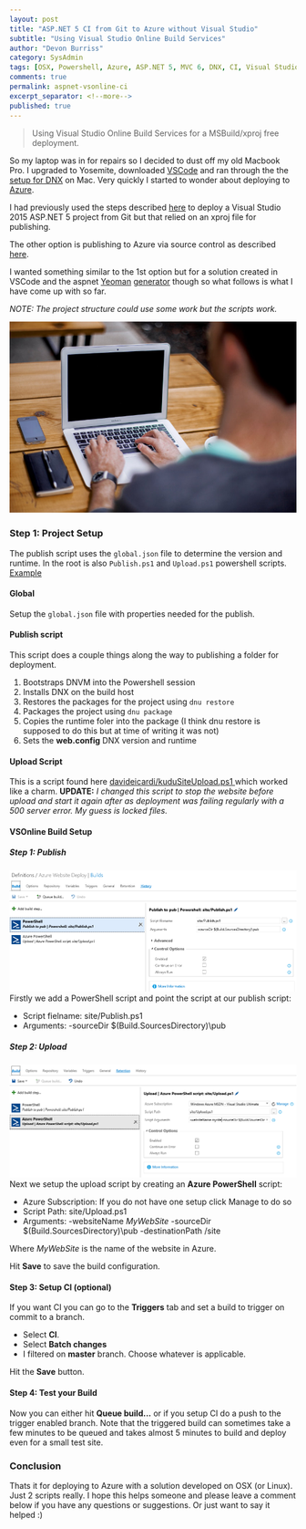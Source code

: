 ```yaml
---
layout: post
title: "ASP.NET 5 CI from Git to Azure without Visual Studio"
subtitle: "Using Visual Studio Online Build Services"
author: "Devon Burriss"
category: SysAdmin
tags: [OSX, Powershell, Azure, ASP.NET 5, MVC 6, DNX, CI, Visual Studio Online, Git, VSCode]
comments: true
permalink: aspnet-vsonline-ci
excerpt_separator: <!--more-->
published: true
---
```


> Using Visual Studio Online Build Services for a MSBuild/xproj free deployment.

So my laptop was in for repairs so I decided to dust off my old Macbook Pro. I upgraded to Yosemite, downloaded [VSCode](https://code.visualstudio.com/) and ran through the the [setup for DNX](http://docs.asp.net/en/latest/getting-started/installing-on-mac.html) on Mac. Very quickly I started to wonder about deploying to [Azure](http://azure.microsoft.com/en-us/get-started/).

<!--more-->

I had previously used the steps described [here](https://msdn.microsoft.com/Library/vs/alm/Build/azure/deploy-aspnet5) to deploy a Visual Studio 2015 ASP.NET 5 project from Git but that relied on an xproj file for publishing.

The other option is publishing to Azure via source control as described [here](https://azure.microsoft.com/en-us/documentation/articles/web-sites-publish-source-control/).

I wanted something similar to the 1st option but for a solution created in VSCode and the aspnet [Yeoman](http://yeoman.io/) [generator](https://www.npmjs.com/package/generator-aspnet) though so what follows is what I have come up with so far.

*NOTE: The project structure could use some work but the scripts work.*

![guy on mac](/img/posts/2015/guy-on-mac_800.jpg)

### Step 1: Project Setup

The publish script uses the `global.json` file to determine the version and runtime. In the root is also `Publish.ps1` and `Upload.ps1` powershell scripts.
[Example](https://github.com/dburriss/vsfree-azure-deploy/tree/master/example)

#### Global

<script src="https://gist.github.com/dburriss/155c693de8f534bd1536.js"></script>
Setup the `global.json` file with properties needed for the publish.

#### Publish script

<script src="https://gist.github.com/dburriss/ea01dad652e00b480a7a.js"></script>

This script does a couple things along the way to publishing a folder for deployment.

1. Bootstraps DNVM into the Powershell session
2. Installs DNX on the build host
3. Restores the packages for the project using `dnu restore`
4. Packages the project using `dnu package`
5. Copies the runtime foler into the package (I think dnu restore is supposed to do this but at time of writing it was not)
6. Sets the **web.config** DNX version and runtime

#### Upload Script

This is a script found here [davideicardi/kuduSiteUpload.ps1 ](https://gist.github.com/davideicardi/a8247230515177901e57) which worked like a charm.
**UPDATE:** *I changed this script to stop the website before upload and start it again after as deployment was failing regularly with a 500 server error. My guess is locked files.*
<script src="https://gist.github.com/dburriss/af2e1593543b36b1ee23.js"></script>

#### VSOnline Build Setup

##### Step 1: Publish

![Build step 1 - Publish](/img/posts/2015/Build1.png)
Firstly we add a PowerShell script and point the script at our publish script:

* Script fielname: site/Publish.ps1
* Arguments: -sourceDir $(Build.SourcesDirectory)\pub

##### Step 2: Upload

![Build step 1 - Upload](/img/posts/2015/Build2.png)
Next we setup the upload script by creating an **Azure PowerShell** script:

* Azure Subscription: If you do not have one setup click Manage to do so
* Script Path: site/Upload.ps1
* Arguments: -websiteName *MyWebSite* -sourceDir $(Build.SourcesDirectory)\pub -destinationPath /site

Where *MyWebSite* is the name of the website in Azure.

Hit **Save** to save the build configuration.

#### Step 3: Setup CI (optional)

If you want CI you can go to the **Triggers** tab and set a build to trigger on commit to a branch.

* Select **CI**.
* Select **Batch changes**
* I filtered on **master** branch. Choose whatever is applicable.

Hit the **Save** button.

#### Step 4: Test your Build

Now you can either hit **Queue build...** or if you setup CI do a push to the trigger enabled branch. Note that the triggered build can sometimes take a few minutes to be queued and takes almost 5 minutes to build and deploy even for a small test site.

### Conclusion

Thats it for deploying to Azure with a solution developed on OSX (or Linux). Just 2 scripts really.
I hope this helps someone and please leave a comment below if you have any questions or suggestions. Or just want to say it helped :)